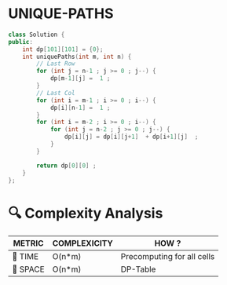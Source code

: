 # UNIQUE-PATHS 

```cpp
class Solution {
public:
    int dp[101][101] = {0}; 
    int uniquePaths(int m, int n) {
        // Last Row
        for (int j = n-1 ; j >= 0 ; j--) {
            dp[m-1][j] =  1 ;
        }
        // Last Col
        for (int i = m-1 ; i >= 0 ; i--) {
            dp[i][n-1] =  1 ;
        }
        for (int i = m-2 ; i >= 0 ; i--) {
            for (int j = n-2 ; j >= 0 ; j--) {
                dp[i][j] = dp[i][j+1]  + dp[i+1][j]  ;
            }
        }

        return dp[0][0] ;
    }
};
```

# 🔍 Complexity Analysis

| METRIC   | COMPLEXICITY  |    HOW ? |
|-----------|-------------|------------|
| 🧭 TIME  |    O(n*m)       |  Precomputing for all cells    |
| 🧠 SPACE |      O(n*m)   |    DP-Table        |
